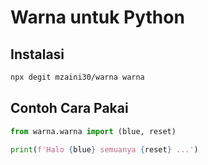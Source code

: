 # Warna untuk Python

## Instalasi

```bash
npx degit mzaini30/warna warna
```

## Contoh Cara Pakai

```python
from warna.warna import (blue, reset)

print(f'Halo {blue} semuanya {reset} ...')
```
